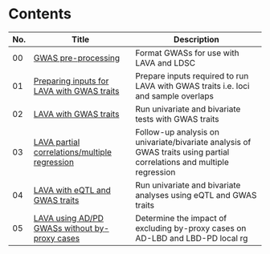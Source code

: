 # Contents

| No. | Title | Description |
| --- | --- | --- | 
| 00 | [GWAS pre-processing](00_gwas_preprocessing.html) | Format GWASs for use with LAVA and LDSC |
| 01 | [Preparing inputs for LAVA with GWAS traits](01_preparing_inputs_gwas.html) | Prepare inputs required to run LAVA with GWAS traits i.e. loci and sample overlaps |
| 02 | [LAVA with GWAS traits](02_run_univar_bivar_test.html) | Run univariate and bivariate tests with GWAS traits | 
| 03 | [LAVA partial correlations/multiple regression](03_run_partial_corr_multi_reg.html) | Follow-up analysis on univariate/bivariate analysis of GWAS traits using partial correlations and multiple regression  | 
| 04 | [LAVA with eQTL and GWAS traits](04_run_eqtl_analyses.html) | Run univariate and bivariate analyses using eQTL and GWAS traits | 
| 05 | [LAVA using AD/PD GWASs without by-proxy cases](05_run_noproxy_check.html) | Determine the impact of excluding by-proxy cases on AD-LBD and LBD-PD local rg | 
